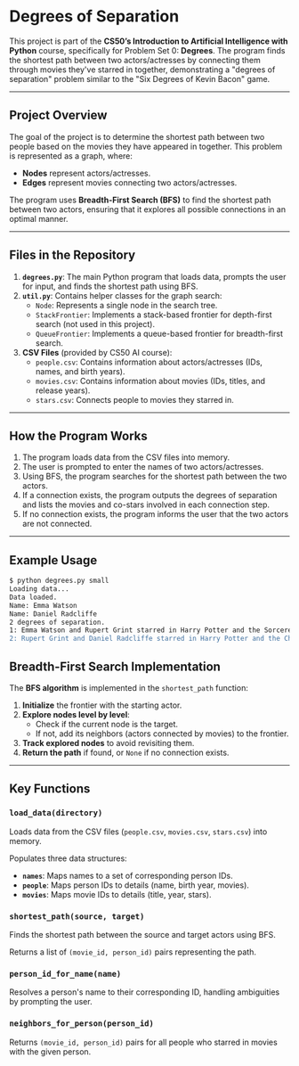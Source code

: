 # Degrees of Separation

This project is part of the **CS50’s Introduction to Artificial Intelligence with Python** course, specifically for Problem Set 0: **Degrees**. The program finds the shortest path between two actors/actresses by connecting them through movies they've starred in together, demonstrating a "degrees of separation" problem similar to the "Six Degrees of Kevin Bacon" game.

---

## Project Overview

The goal of the project is to determine the shortest path between two people based on the movies they have appeared in together. This problem is represented as a graph, where:

- **Nodes** represent actors/actresses.
- **Edges** represent movies connecting two actors/actresses.

The program uses **Breadth-First Search (BFS)** to find the shortest path between two actors, ensuring that it explores all possible connections in an optimal manner.

---

## Files in the Repository

1. **`degrees.py`**: The main Python program that loads data, prompts the user for input, and finds the shortest path using BFS.
2. **`util.py`**: Contains helper classes for the graph search:
   - `Node`: Represents a single node in the search tree.
   - `StackFrontier`: Implements a stack-based frontier for depth-first search (not used in this project).
   - `QueueFrontier`: Implements a queue-based frontier for breadth-first search.
3. **CSV Files** (provided by CS50 AI course):
   - `people.csv`: Contains information about actors/actresses (IDs, names, and birth years).
   - `movies.csv`: Contains information about movies (IDs, titles, and release years).
   - `stars.csv`: Connects people to movies they starred in.

---

## How the Program Works

1. The program loads data from the CSV files into memory.
2. The user is prompted to enter the names of two actors/actresses.
3. Using BFS, the program searches for the shortest path between the two actors.
4. If a connection exists, the program outputs the degrees of separation and lists the movies and co-stars involved in each connection step.
5. If no connection exists, the program informs the user that the two actors are not connected.

---

## Example Usage

```bash
$ python degrees.py small
Loading data...
Data loaded.
Name: Emma Watson
Name: Daniel Radcliffe
2 degrees of separation.
1: Emma Watson and Rupert Grint starred in Harry Potter and the Sorcerer's Stone
2: Rupert Grint and Daniel Radcliffe starred in Harry Potter and the Chamber of Secrets
```

## Breadth-First Search Implementation

The **BFS algorithm** is implemented in the `shortest_path` function:

1. **Initialize** the frontier with the starting actor.
2. **Explore nodes level by level**:
   - Check if the current node is the target.
   - If not, add its neighbors (actors connected by movies) to the frontier.
3. **Track explored nodes** to avoid revisiting them.
4. **Return the path** if found, or `None` if no connection exists.

---

## Key Functions

### `load_data(directory)`

Loads data from the CSV files (`people.csv`, `movies.csv`, `stars.csv`) into memory.

Populates three data structures:

- **`names`**: Maps names to a set of corresponding person IDs.
- **`people`**: Maps person IDs to details (name, birth year, movies).
- **`movies`**: Maps movie IDs to details (title, year, stars).

### `shortest_path(source, target)`

Finds the shortest path between the source and target actors using BFS.

Returns a list of `(movie_id, person_id)` pairs representing the path.

### `person_id_for_name(name)`

Resolves a person's name to their corresponding ID, handling ambiguities by prompting the user.

### `neighbors_for_person(person_id)`

Returns `(movie_id, person_id)` pairs for all people who starred in movies with the given person.
